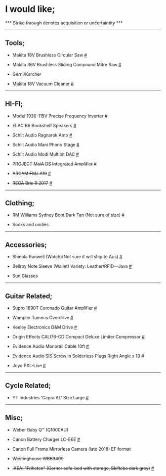 

# I would like;

*** ~~Strike through~~ denotes acquisition or uncertaintity ***

---

## Tools;

- Makita 18V Brushless Circular Saw [#](https://www.totaltools.com.au/power-tools/cordless-tools/circular-saws/98920-makita-18v-brushless-165mm-circular-saw-dhs680z)

- Makita 36V Brushless Sliding Compound Mitre Saw [#](https://www.totaltools.com.au/brands/makita/18vx2-brushless-sliding-compound-mitre-saw-skin-with-bonus)

- Gerni/Karcher

- Makita 18V Vacuum Cleaner [#](https://www.totaltools.com.au/114518-makita-18v-650ml-vacuum-cleaner-bare-dcl181fzwx)

---

## HI-FI;

- Model 1930-115V Precise Frequency Inverter [#](http://www.kensclockclinic.com/products/1930-115v/)

- ELAC B6 Bookshelf Speakers [#](https://www.apollohifi.com.au/elac-debut-b6-bookshelf-speaker.html)

- Schiit Audio Ragnarok Amp [#](https://addictedtoaudio.com.au/products/schiit-audio-ragnarok-headphone-and-speaker-amplifier)

- Schiit Audio Mani Phono Stage [#](https://addictedtoaudio.com.au/products/schiit-audio-mani-phono-stage)

- Schiit Audio Modi Multibit DAC [#](https://addictedtoaudio.com.au/products/schiit-audio-modi-multibit-digital-to-analog-converter)

- ~~PROJECT MaiA DS Integrated Amplifier~~ [#](https://www.apollohifi.com.au/audio/stereo-amplifiers-receivers/project-maia-ds-integrated-stereo-amplifier.html)

- ~~ARCAM FMJ A19~~ [#](https://www.apollohifi.com.au/audio/stereo-amplifiers-receivers/arcam-fmj-a19-stereo-amplifier.html)

- ~~REGA Brio R 2017~~ [#](https://www.apollohifi.com.au/rega-brio-r-2017-integrated-amplifier.html)

---

## Clothing;

- RM Williams Sydney Boot Dark Tan (Not sure of size) [#](http://www.rmwilliams.com.au/sydney-boot/B544Y_13FGCW06.html?lang=en_AU#lang=en_AU&start=1)

- Socks and undies

---

## Accessories;

- Shinola Runwell (Watch)(Not sure if will ship to Aus) [#](https://www.shinola.com/mens/watches/all/the-runwell/therunwell47-leather-band-watch-s038.html)

- Bellroy Note Sleeve (Wallet) Variety: Leather/RFID—Java [#](https://bellroy.com/products/note-sleeve-wallet/leather_rfid/java#image-6)

- Sun Glasses

---

## Guitar Related;

- Supro 1690T Coronado Guitar Amplifier [#](https://www.pedalempire.com.au/products/1690t-coronado)

- Wampler Tumnus Overdrive [#](https://www.pedalempire.com.au/products/tumnus-mythical-overdrive)

- Keeley Electronics D&M Drive [#](https://www.pedalempire.com.au/products/keeley-electronics-d-m-drive-pre-order)

- Origin Effects CALI76-CD Compact Deluxe Limiter Compressor [#](https://www.pedalempire.com.au/products/cali76-cd-compact-series-limiter-compressor)

- Evidence Audio Monorail Cable 10ft [#](https://www.pedalempire.com.au/collections/cables/products/evidence-audio-monorail-cable-to-suit-sis-plugs)

- Evidence Audio SIS Screw in Solderless Plugs Right Angle x 10 [#](https://www.pedalempire.com.au/collections/cables/products/evidence-audio-sis-screw-in-solderless-1-4-plugs?variant=32621355594)

- Joyo PXL-Live [#](https://www.artistguitars.com.au/buy/joyo-pxl-live-multiple-efx-loop-pedal-system-with/12454)

---

## Cycle Related;

- YT Industries 'Capra AL' Size Large [#](https://au.yt-industries.com/detail/index/sArticle/1309/sCategory/342)

---

## Misc;

- Weber Baby Q™ (Q1000AU)

- Canon Battery Charger LC-E6E [#](https://store.canon.com.au/battery-charger-lc-e6e.html)

- Canon Full Frame Mirrorless Camera (late 2018) EF format

- ~~Westinghouse WBB3400~~

- ~~IKEA: "Friheten" (Corner sofa-bed with storage, Skiftebo dark grey)~~ [#](http://www.ikea.com/au/en/catalog/products/S09216703/#/S09216755)

